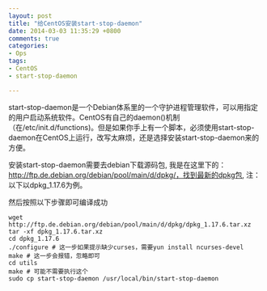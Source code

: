 ```yaml
---
layout: post
title: "给CentOS安装start-stop-daemon"
date: 2014-03-03 11:35:29 +0800
comments: true
categories:
- Ops
tags:
- CentOS
- start-stop-daemon

---
```


start-stop-daemon是一个Debian体系里的一个守护进程管理软件，可以用指定的用户启动系统软件。CentOS有自己的daemon()机制（在/etc/init.d/functions)。但是如果你手上有一个脚本，必须使用start-stop-daemon在CentOS上运行，改写太麻烦，还是选择安装start-stop-daemon来的方便。

<!-- more -->

安装start-stop-daemon需要去debian下载源码包, 我是在这里下的：http://ftp.de.debian.org/debian/pool/main/d/dpkg/，找到最新的dpkg包, 注：以下以dpkg_1.17.6为例。

然后按照以下步骤即可编译成功

```
wget http://ftp.de.debian.org/debian/pool/main/d/dpkg/dpkg_1.17.6.tar.xz
tar -xf dpkg_1.17.6.tar.xz
cd dpkg_1.17.6
./configure # 这一步如果提示缺少curses，需要yun install ncurses-devel
make # 这一步会报错，忽略即可
cd utils
make # 可能不需要执行这个
sudo cp start-stop-daemon /usr/local/bin/start-stop-daemon

```
